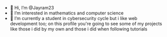 - 👋 Hi, I’m @Jayram23
- 👀 I’m interested in mathematics and computer science
- 🌱 I’m currently a student in cybersecurity cycle but i like web development too; on this profile you're going to see some of my projects like those i did by my own and those i did when          following tutorials
  


